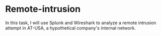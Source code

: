 # Remote-intrusion
In this task, I will use Splunk and Wireshark to analyze a remote intrusion attempt in AT-USA, a hypothetical company's internal network.

